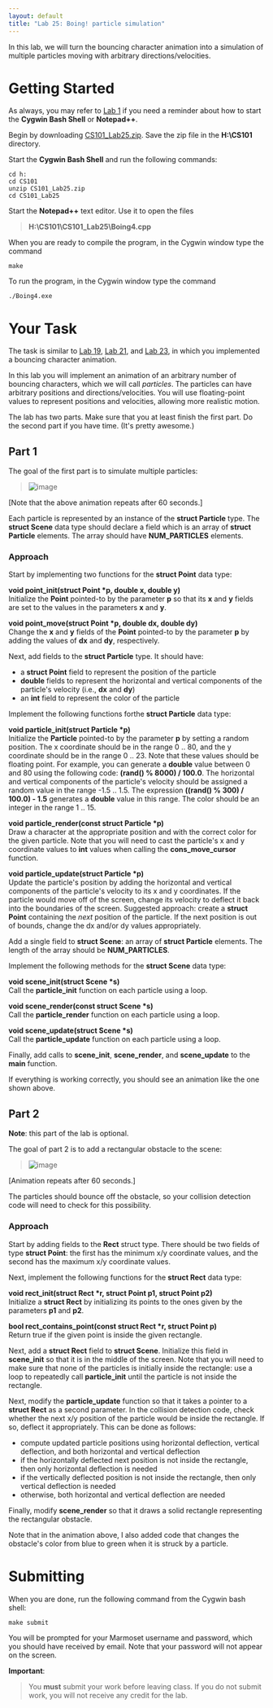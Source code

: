 ```yaml
---
layout: default
title: "Lab 25: Boing! particle simulation"
---
```


In this lab, we will turn the bouncing character animation into a simulation of multiple particles moving with arbitrary directions/velocities.

Getting Started
===============

As always, you may refer to [Lab 1](lab01.html) if you need a reminder about how to start the **Cygwin Bash Shell** or **Notepad++**.

Begin by downloading [CS101\_Lab25.zip](CS101_Lab25.zip). Save the zip file in the **H:\\CS101** directory.

Start the **Cygwin Bash Shell** and run the following commands:

    cd h:
    cd CS101
    unzip CS101_Lab25.zip
    cd CS101_Lab25

Start the **Notepad++** text editor. Use it to open the files

> **H:\\CS101\\CS101\_Lab25\\Boing4.cpp**

When you are ready to compile the program, in the Cygwin window type the command

    make

To run the program, in the Cygwin window type the command

    ./Boing4.exe

Your Task
=========

The task is similar to [Lab 19](lab19.html), [Lab 21](lab21.html), and [Lab 23](lab23.html), in which you implemented a bouncing character animation.

In this lab you will implement an animation of an arbitrary number of bouncing characters, which we will call *particles*. The particles can have arbitrary positions and directions/velocities. You will use floating-point values to represent positions and velocities, allowing more realistic motion.

The lab has two parts. Make sure that you at least finish the first part. Do the second part if you have time. (It's pretty awesome.)

Part 1
------

The goal of the first part is to simulate multiple particles:

> ![image](images/lab25/particles.gif)

[Note that the above animation repeats after 60 seconds.]

Each particle is represented by an instance of the **struct Particle** type. The **struct Scene** data type should declare a field which is an array of **struct Particle** elements. The array should have **NUM\_PARTICLES** elements.

### Approach

Start by implementing two functions for the **struct Point** data type:

**void point\_init(struct Point \*p, double x, double y)**  
Initialize the **Point** pointed-to by the parameter **p** so that its **x** and **y** fields are set to the values in the parameters **x** and **y**.

**void point\_move(struct Point \*p, double dx, double dy)**  
Change the **x** and **y** fields of the **Point** pointed-to by the parameter **p** by adding the values of **dx** and **dy**, respectively.

Next, add fields to the **struct Particle** type. It should have:

-   a **struct Point** field to represent the position of the particle
-   **double** fields to represent the horizontal and vertical components of the particle's velocity (i.e., **dx** and **dy**)
-   an **int** field to represent the color of the particle

Implement the following functions forthe **struct Particle** data type:

**void particle\_init(struct Particle \*p)**  
Initialize the **Particle** pointed-to by the parameter **p** by setting a random position. The x coordinate should be in the range 0 .. 80, and the y coordinate should be in the range 0 .. 23. Note that these values should be floating point. For example, you can generate a **double** value between 0 and 80 using the following code: **(rand() % 8000) / 100.0**. The horizontal and vertical components of the particle's velocity should be assigned a random value in the range -1.5 .. 1.5. The expression **((rand() % 300) / 100.0) - 1.5** generates a **double** value in this range. The color should be an integer in the range 1 .. 15.

**void particle\_render(const struct Particle \*p)**  
Draw a character at the appropriate position and with the correct color for the given particle. Note that you will need to cast the particle's x and y coordinate values to **int** values when calling the **cons\_move\_cursor** function.

**void particle\_update(struct Particle \*p)**  
Update the particle's position by adding the horizontal and vertical components of the particle's velocity to its x and y coordinates. If the particle would move off of the screen, change its velocity to deflect it back into the boundaries of the screen. Suggested approach: create a **struct Point** containing the *next* position of the particle. If the next position is out of bounds, change the dx and/or dy values appropriately.

Add a single field to **struct Scene**: an array of **struct Particle** elements. The length of the array should be **NUM\_PARTICLES**.

Implement the following methods for the **struct Scene** data type:

**void scene\_init(struct Scene \*s)**  
Call the **particle\_init** function on each particle using a loop.

**void scene\_render(const struct Scene \*s)**  
Call the **particle\_render** function on each particle using a loop.

**void scene\_update(struct Scene \*s)**  
Call the **particle\_update** function on each particle using a loop.

Finally, add calls to **scene\_init**, **scene\_render**, and **scene\_update** to the **main** function.

If everything is working correctly, you should see an animation like the one shown above.

Part 2
------

<div class="callout">
<b>Note</b>: this part of the lab is optional.
</div>

The goal of part 2 is to add a rectangular obstacle to the scene:

> ![image](images/lab25/particlesWithObstacle.gif)

[Animation repeats after 60 seconds.]

The particles should bounce off the obstacle, so your collision detection code will need to check for this possibility.

### Approach

Start by adding fields to the **Rect** struct type. There should be two fields of type **struct Point**: the first has the minimum x/y coordinate values, and the second has the maximum x/y coordinate values.

Next, implement the following functions for the **struct Rect** data type:

**void rect\_init(struct Rect \*r, struct Point p1, struct Point p2)**  
Initialize a **struct Rect** by initializing its points to the ones given by the parameters **p1** and **p2**.

**bool rect\_contains\_point(const struct Rect \*r, struct Point p)**  
Return true if the given point is inside the given rectangle.

Next, add a **struct Rect** field to **struct Scene**. Initialize this field in **scene\_init** so that it is in the middle of the screen. Note that you will need to make sure that none of the particles is initially inside the rectangle: use a loop to repeatedly call **particle\_init** until the particle is not inside the rectangle.

Next, modify the **particle\_update** function so that it takes a pointer to a **struct Rect** as a second parameter. In the collision detection code, check whether the next x/y position of the particle would be inside the rectangle. If so, deflect it appropriately. This can be done as follows:

-   compute updated particle positions using horizontal deflection, vertical deflection, and both horizontal and vertical deflection
-   if the horizontally deflected next position is not inside the rectangle, then only horizontal deflection is needed
-   if the vertically deflected position is not inside the rectangle, then only vertical deflection is needed
-   otherwise, both horizontal and vertical deflection are needed

Finally, modify **scene\_render** so that it draws a solid rectangle representing the rectangular obstacle.

Note that in the animation above, I also added code that changes the obstacle's color from blue to green when it is struck by a particle.

Submitting
==========

When you are done, run the following command from the Cygwin bash shell:

    make submit

You will be prompted for your Marmoset username and password, which you should have received by email. Note that your password will not appear on the screen.

**Important**:

> You **must** submit your work before leaving class. If you do not submit work, you will not receive any credit for the lab.
